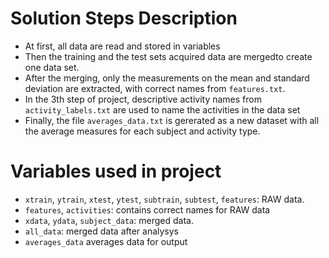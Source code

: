 # Solution Steps Description

* At first, all data are read and stored in variables
* Then the training and the test sets acquired data are mergedto create one data set.
* After the merging, only the measurements on the mean and standard deviation are extracted, with correct names from `features.txt`.
* In the 3th step of project, descriptive activity names from `activity_labels.txt` are used to name the activities in the data set
* Finally, the file `averages_data.txt` is gererated as a new dataset with all the average measures for each subject and activity type.

# Variables used in project

* `xtrain`, `ytrain`, `xtest`, `ytest`, `subtrain`, `subtest`, `features`: RAW data.
* `features`, `activities`: contains correct names for RAW data
* `xdata`, `ydata`, `subject_data`: merged data.
* `all_data`: merged data after analysys
* `averages_data` averages data for output